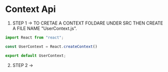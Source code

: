 # Context Api

1. STEP 1 -> TO CRETAE A CONTEXT FOLDARE UNDER SRC THEN CREATE A FILE NAME "UserContext.js".

```javascript
import React from "react";

const UserContext = React.createContext()

export default UserContext;
```
2. STEP 2 -> 
